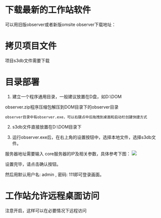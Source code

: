 # 下载最新的工作站软件
  可以用旧版observer或者新版omsite
  observer下载地址： 
  
  
# 拷贝项目文件
  项目s3db文件需要下载
  
  
# 目录部署
 1. 建立一个程序通用目录，一般建议放置在D盘，如D:\DOM
  
  observer.zip程序压缩包解压到DOM目录下的observer目录
  
  ```
  observer目录中有observer.exe，可以右键点中后拖拽到桌面和启动栏创建快捷方式
  ```
  
 2. s3db文件直接放置在D:\DOM目录下
  
 3. 运行observer.exe后，在右上角的设置按钮中，选择本地文件，选择s3db文件。
  
  服务器地址需要输入 core服务器的IP及相关参数，具体参考下图：
  ![](http://ww1.sinaimg.cn/large/006qm7Cpgy1fkhvkxk0d5j30fj0c2q3u.jpg)
  
  设置完毕，请点击确认按钮。
  
  然后用默认用户名: admin , 密码: 111即可登录画面。
  
# 工作站允许远程桌面访问

  注意开启，这样可以在必要情况下远程访问